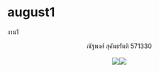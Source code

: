 # august1
งาน1
<html> 
<head> 
</head> 
<body> 
<CENTER> ณัฐพงศ์ สุคันธรัตติ
571330 <CENTER> <br> 
<img src="<a href="http://www.mx7.com/view2/A4XkeLdILup61ddJ
target="_blank"><img border="0" src=
" /></a>"> </img> 
</body> 
</html>
